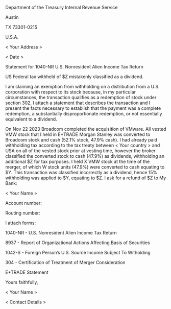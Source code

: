 Department of the Treasury Internal Revenue Service

Austin

TX 73301-0215

U.S.A.


< Your Address > 

< Date >

Statement for 1040-NR U.S. Nonresident Alien Income Tax Return

US Federal tax withheld of $Z mistakenly classified as a dividend.

I am claiming an exemption from withholding on a distribution from a U.S. corporation with respect to its stock because, in my particular circumstances, the transaction qualifies as a redemption of stock under section 302, I attach a statement that describes the transaction and I present the facts necessary to establish that the payment was a complete redemption, a substantially disproportionate redemption, or not essentially equivalent to a dividend.

On Nov 22 2023 Broadcom completed the acquisition of VMware. All vested VMW stock that I held in E*TRADE Morgan Stanley was converted to Broadcom stock and cash (52.1% stock, 47.9% cash). I had already paid withholding tax according to the tax treaty between < Your country > and USA on all of the vested stock prior at vesting time, however the broker classified the converted stock to cash (47.9%) as dividends, withholding an additional $Z for tax purposes. I held X VMW stock at the time of the merger, of which W stock units (47.9%) were converted to cash equating to $Y. This transaction was classified incorrectly as a dividend, hence 15% withholding was applied to $Y, equating to $Z. I ask for a refund of $Z to My Bank:


< Your Name >

Account number: 

Routing number: 



I attach forms:



1040-NR - U.S. Nonresident Alien Income Tax Return

8937 - Report of Organizational Actions Affecting Basis of Securities

1042-S - Foreign Person’s U.S. Source Income Subject To Witholding

304 ​​- Certification of Treatment of Merger Consideration

E*TRADE Statement



Yours faithfully,




< Your Name >

< Contact Details >
